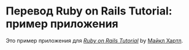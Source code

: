 # Перевод Ruby on Rails Tutorial: пример приложения
Это пример приложения для
[*Ruby on Rails Tutorial*](http://railstutorial.org/)
by [Майкл Хартл](http://michaelhartl.com/).
